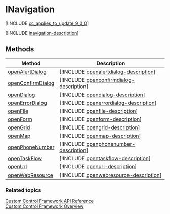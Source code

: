 # INavigation

[!INCLUDE [cc_applies_to_update_9_0_0](../../../includes/cc_applies_to_update_9_0_0.md)]

[!INCLUDE [inavigation-description](includes/inavigation-description.md)]

## Methods

|Method | Description | 
| ------|-------------|
|[openAlertDialog](inavigation/openalertdialog.md)|[!INCLUDE [openalertdialog-description](inavigation/includes/openalertdialog-description.md)]|
|[openConfirmDialog](inavigation/openconfirmdialog.md)|[!INCLUDE [openconfirmdialog-description](inavigation/includes/openconfirmdialog-description.md)]|
|[openDialog](inavigation/opendialog.md)|[!INCLUDE [opendialog-description](inavigation/includes/opendialog-description.md)]|
|[openErrorDialog](inavigation/openerrordialog.md)|[!INCLUDE [openerrordialog-description](inavigation/includes/openerrordialog-description.md)]|
|[openFile](inavigation/openfile.md)|[!INCLUDE [openfile-description](inavigation/includes/openfile-description.md)]|
|[openForm](inavigation/openform.md)|[!INCLUDE [openform-description](inavigation/includes/openform-description.md)]|
|[openGrid](inavigation/opengrid.md)|[!INCLUDE [opengrid-description](inavigation/includes/opengrid-description.md)]|
|[openMap](inavigation/openmap.md)|[!INCLUDE [openmap-description](inavigation/includes/openmap-description.md)]|
|[openPhoneNumber](inavigation/openphonenumber.md)|[!INCLUDE [openphonenumber-description](inavigation/includes/openphonenumber-description.md)]|
|[openTaskFlow](inavigation/opentaskflow.md)|[!INCLUDE [opentaskflow-description](inavigation/includes/opentaskflow-description.md)]|
|[openUrl](inavigation/openurl.md)|[!INCLUDE [openurl-description](inavigation/includes/openurl-description.md)]|
|[openWebResource](inavigation/openwebresource.md)|[!INCLUDE [openwebresource-description](inavigation/includes/openwebresource-description.md)]|


### Related topics

[Custom Control Framework API Reference](index.md)<br />
[Custom Control Framework Overview](../custom-control-framework-overview.md)